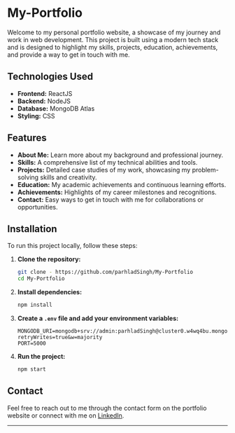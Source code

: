 # My-Portfolio

Welcome to my personal portfolio website, a showcase of my journey and work in web development. This project is built using a modern tech stack and is designed to highlight my skills, projects, education, achievements, and provide a way to get in touch with me.

## Technologies Used

- **Frontend:** ReactJS
- **Backend:** NodeJS
- **Database:** MongoDB Atlas
- **Styling:** CSS

  

## Features

- **About Me:** Learn more about my background and professional journey.
- **Skills:** A comprehensive list of my technical abilities and tools.
- **Projects:** Detailed case studies of my work, showcasing my    problem-solving skills and creativity.
- **Education:** My academic achievements and continuous learning efforts.
- **Achievements:** Highlights of my career milestones and recognitions.
- **Contact:** Easy ways to get in touch with me for collaborations or opportunities.

## Installation

To run this project locally, follow these steps:

1. **Clone the repository:**
    ```bash
    git clone - https://github.com/parhladSingh/My-Portfolio
    cd My-Portfolio
    ```

2. **Install dependencies:**
    ```bash
    npm install
    ```

3. **Create a `.env` file and add your environment variables:**
    ```plaintext
    MONGODB_URI=mongodb+srv://admin:parhladSingh@cluster0.w4wq4bu.mongodb.net/Contact?retryWrites=true&w=majority
    PORT=5000
    ```

4. **Run the project:**
    ```bash
    npm start
    ```


## Contact

Feel free to reach out to me through the contact form on the portfolio website or connect with me on [LinkedIn](https://www.linkedin.com/in/parhlad-singh).

---



